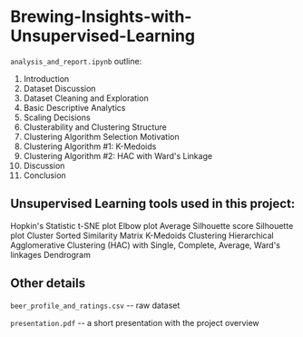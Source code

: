 # Brewing-Insights-with-Unsupervised-Learning

`analysis_and_report.ipynb` outline:

1. Introduction
2. Dataset Discussion
3. Dataset Cleaning and Exploration
4. Basic Descriptive Analytics
5. Scaling Decisions
6. Clusterability and Clustering Structure
7. Clustering Algorithm Selection Motivation
8. Clustering Algorithm #1: K-Medoids
9. Clustering Algorithm #2: HAC with Ward's Linkage
10. Discussion
11. Conclusion

## Unsupervised Learning tools used in this project:

Hopkin's Statistic
t-SNE plot
Elbow plot
Average Silhouette score
Silhouette plot
Cluster Sorted Similarity Matrix
K-Medoids Clustering
Hierarchical Agglomerative Clustering (HAC) with Single, Complete, Average, Ward's linkages
Dendrogram

## Other details

`beer_profile_and_ratings.csv` -- raw dataset

`presentation.pdf` -- a short presentation with the project overview
